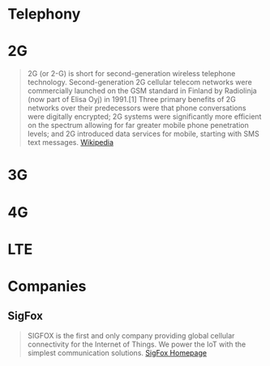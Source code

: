 # Telephony

# 2G

> 2G (or 2-G) is short for second-generation wireless telephone technology. Second-generation 2G cellular telecom networks were commercially launched on the GSM standard in Finland by Radiolinja (now part of Elisa Oyj) in 1991.[1] Three primary benefits of 2G networks over their predecessors were that phone conversations were digitally encrypted; 2G systems were significantly more efficient on the spectrum allowing for far greater mobile phone penetration levels; and 2G introduced data services for mobile, starting with SMS text messages.  [Wikipedia](https://en.wikipedia.org/wiki/2G)

# 3G

# 4G

# LTE


# Companies

## SigFox

> SIGFOX is the first and only company providing global cellular connectivity for the Internet of Things. We power the IoT with the simplest communication solutions. [SigFox Homepage](http://www.sigfox.com/)
